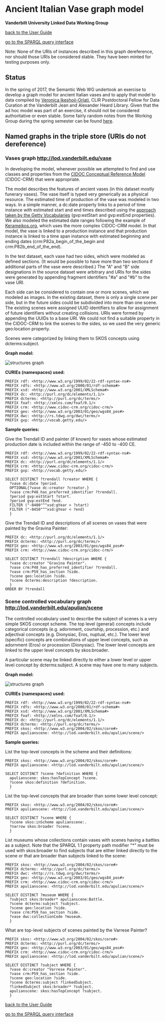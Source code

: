 # Ancient Italian Vase graph model
**Vanderbilt University Linked Data Working Group**

[back to the User Guide](README.md)

[go to the SPARQL query interface](https://sparql.vanderbilt.edu/#query)

Note: None of the URIs of instances described in this graph dereference, nor should those URIs be considered stable.  They have been minted for testing purposes only.

## Status

In the spring of 2017, the Semantic Web WG undertook an exercise to develop a graph model for ancient Italian vases and to apply that model to data compiled by [Veronica Ikeshoji-Orlati](http://researchguides.library.vanderbilt.edu/prf.php?account_id=109576), CLIR Postdoctoral Fellow for Data Curation at the Vanderbilt Jean and Alexander Heard Library.  Given that the ad hoc model was part of an exercise, it should not be considered authoritative or even stable.  Some fairly random notes from the Working Group during the spring semester can be found [here](../vase.md).  

## Named graphs in the triple store (URIs do not dereference)

### Vases graph http://lod.vanderbilt.edu/vase

In developing the model, whenever possible we attempted to find and use classes and properties from the [CIDOC Conceptual Reference Model](http://www.cidoc-crm.org/Version/version-6.2.1) (CIDOC-CRM) that were appropriate.

The model describes the features of ancient vases (in this dataset mostly funerary vases).  The vase itself is typed very generically as a physical resource.  The estimated time of production of the vase was modeled in two ways.  In a simple manner, a dc:date property links to a period of time instance with estimated start and end times described using the [approach taken by the Getty Vocabularies](http://vocab.getty.edu/doc/#Estimated_Dates) (gvp:estStart and gvp:estEnd properties).  We also modeled the estimated date ranges following the example of [Kerameikos.org](http://kerameikos.org/), which uses the more complex CIDOC-CRM model.  In that model, the vase is linked to a production instance and that production instance is linked to a time span instance with estimated beginning and ending dates (crm:P82a_begin_of_the_begin and crm:P82b_end_of_the_end).

In the test dataset, each vase had two sides, which were modeled as defined sections.  (It would be possible to have more than two sections if additional parts of the vase were described.)  The "A" and "B" side designations in the source dataset were arbitrary and URIs for the sides were generated by appending fragment identifiers "#a" and "#b" to the vase URI.  

Each side can be considered to contain one or more scenes, which we modeled as images.  In the existing dataset, there is only a single scene per side, but in the future sides could be subdivided into more than one scene. The existing scenes were assigned UUID identifiers to allow for assignment of future identifiers without creating collisions.  URIs were formed by appending the UUIDs to a base URI.  We could not find a suitable property in the CIDOC-CRM to link the scenes to the sides, so we used the very generic geo:location property.  

Scenes were categorized by linking them to SKOS concepts using dcterms:subject.

**Graph model:**

![structures graph](media/vase-graph.png)


**CURIEs (namespaces) used:**
```
PREFIX rdf: <http://www.w3.org/1999/02/22-rdf-syntax-ns#>
PREFIX rdfs: <http://www.w3.org/2000/01/rdf-schema#>
PREFIX xsd: <http://www.w3.org/2001/XMLSchema#>
PREFIX dc: <http://purl.org/dc/elements/1.1/>
PREFIX dcterms: <http://purl.org/dc/terms/>
PREFIX foaf: <http://xmlns.com/foaf/0.1/>
PREFIX crm: <http://www.cidoc-crm.org/cidoc-crm/>
PREFIX geo: <http://www.w3.org/2003/01/geo/wgs84_pos#>
PREFIX dwc: <http://rs.tdwg.org/dwc/terms/>
PREFIX gvp: <http://vocab.getty.edu/>
```
**Sample queries:**

Give the Trendall ID and painter (if known) for vases whose estimated production date is included within the range of -450 to -400 CE.
```
PREFIX rdf: <http://www.w3.org/1999/02/22-rdf-syntax-ns#>
PREFIX xsd: <http://www.w3.org/2001/XMLSchema#>
PREFIX dc: <http://purl.org/dc/elements/1.1/>
PREFIX crm: <http://www.cidoc-crm.org/cidoc-crm/>
PREFIX gvp: <http://vocab.getty.edu/>

SELECT DISTINCT ?trendall ?creator WHERE {
  ?vase dc:date ?period.
  OPTIONAL{?vase dc:creator ?creator.}
  ?vase crm:P48_has_preferred_identifier ?trendall.
  ?period gvp:estStart ?start.
  ?period gvp:estEnd ?end.
  FILTER ("-0400"^^xsd:gYear > ?start)
  FILTER ("-0450"^^xsd:gYear < ?end)
  }
```

Give the Trendall ID and descriptions of all scenes on vases that were painted by the Gravina Painter:
```
PREFIX dc: <http://purl.org/dc/elements/1.1/>
PREFIX dcterms: <http://purl.org/dc/terms/>
PREFIX geo: <http://www.w3.org/2003/01/geo/wgs84_pos#>
PREFIX crm: <http://www.cidoc-crm.org/cidoc-crm/>

SELECT DISTINCT ?trendall ?description WHERE {
  ?vase dc:creator "Gravina Painter".
  ?vase crm:P48_has_preferred_identifier ?trendall.
  ?vase crm:P59_has_section ?side.
  ?scene geo:location ?side.
  ?scene dcterms:description ?description.
  }
ORDER BY ?trendall
```

### Scene controlled vocabulary graph http://lod.vanderbilt.edu/apulian/scene

The controlled vocabulary used to describe the subject of scenes is a very simple SKOS concept scheme. The top level (general) concepts include categorical concepts (e.g. adornment, courtship, procession, etc.) and adjectival concepts (e.g. Dionysiac, Eros, nuptual, etc.).  The lower level (specific) concepts are combinations of upper level concepts, such as adornment (Eros) or procession (Dionysiac).  The lower level concepts are linked to the upper level concepts by skos:broader.

A particular scene may be linked directly to either a lower level or upper level concept by dcterms:subject.  A scene may have one to many subjects.

**Graph model:**

![structures graph](media/scene-controlled-vocab.png)



**CURIEs (namespaces) used:**
```
PREFIX rdf: <http://www.w3.org/1999/02/22-rdf-syntax-ns#>
PREFIX rdfs: <http://www.w3.org/2000/01/rdf-schema#>
PREFIX xsd: <http://www.w3.org/2001/XMLSchema#>
PREFIX foaf: <http://xmlns.com/foaf/0.1/>
PREFIX dc: <http://purl.org/dc/elements/1.1/>
PREFIX dcterms: <http://purl.org/dc/terms/>
PREFIX skos: <http://www.w3.org/2004/02/skos/core#>
PREFIX apulianscene: <http://lod.vanderbilt.edu/apulian/scene/>
```
**Sample queries:**

List the top-level concepts in the scheme and their definitions:
```
PREFIX skos: <http://www.w3.org/2004/02/skos/core#>
PREFIX apulianscene: <http://lod.vanderbilt.edu/apulian/scene/>

SELECT DISTINCT ?scene ?definition WHERE {
  apulianscene: skos:hasTopConcept ?scene.
  ?scene skos:definition ?definition.
  }
```

List the top-level concepts that are broader than some lower level concept:
```
PREFIX skos: <http://www.w3.org/2004/02/skos/core#>
PREFIX apulianscene: <http://lod.vanderbilt.edu/apulian/scene/>

SELECT DISTINCT ?scene WHERE {
  ?scene skos:inScheme apulianscene:.
  ?narrow skos:broader ?scene.
  }
```

List museums whose collections contain vases with scenes having a battles as a subject. Note that the SPARQL 1.1 property path modifier "\*" must be used with skos:broader to find subjects that are either linked directly to the scene or that are broader than subjects linked to the scene:  
```
PREFIX skos: <http://www.w3.org/2004/02/skos/core#>
PREFIX dcterms: <http://purl.org/dc/terms/>
PREFIX dwc: <http://rs.tdwg.org/dwc/terms/>
PREFIX geo: <http://www.w3.org/2003/01/geo/wgs84_pos#>
PREFIX crm: <http://www.cidoc-crm.org/cidoc-crm/>
PREFIX apulianscene: <http://lod.vanderbilt.edu/apulian/scene/>

SELECT DISTINCT ?museum WHERE {
  ?subject skos:broader* apulianscene:Battle.
  ?scene dcterms:subject ?subject.
  ?scene geo:location ?side.
  ?vase crm:P59_has_section ?side.
  ?vase dwc:collectionCode ?museum.
  }
```


What are top-level subjects of scenes painted by the Varrese Painter?
```
PREFIX skos: <http://www.w3.org/2004/02/skos/core#>
PREFIX dcterms: <http://purl.org/dc/terms/>
PREFIX geo: <http://www.w3.org/2003/01/geo/wgs84_pos#>
PREFIX crm: <http://www.cidoc-crm.org/cidoc-crm/>
PREFIX apulianscene: <http://lod.vanderbilt.edu/apulian/scene/>

SELECT DISTINCT ?subject WHERE {
  ?vase dc:creator "Varrese Painter".
  ?vase crm:P59_has_section ?side.
  ?scene geo:location ?side.
  ?scene dcterms:subject ?linkedSubject.
  ?linkedSubject skos:broader* ?subject.
  apulianscene: skos:hasTopConcept ?subject.
  }
```

[back to the User Guide](README.md)

[go to the SPARQL query interface](https://sparql.vanderbilt.edu/#query)
